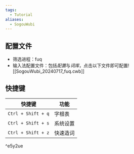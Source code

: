 ```yaml
---
tags:
  - Tutorial
aliases:
  - SogouWubi
---
```

## 配置文件
- 筛选进程：fuq 
- 输入法配置文件：包括*配置*与*词库*，点击以下文件即可配置![[SogouWubi_20240717_fuq.cwb]]
## 快捷键

| 快捷键                | 功能   |
| ------------------ | ---- |
| `Ctrl + Shift + q` | 字根表  |
| `Ctrl + Shift + s` | 系统设置 |
| `Ctrl + Shift + z` | 快速造词 |

^e5y2ue